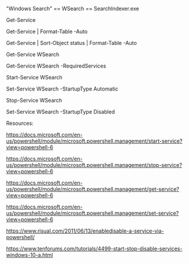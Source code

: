 "Windows Search" == WSearch == SearchIndexer.exe

Get-Service

Get-Service | Format-Table -Auto

Get-Service | Sort-Object status | Format-Table -Auto


Get-Service WSearch

Get-Service WSearch -RequiredServices

Start-Service WSearch

Set-Service WSearch -StartupType Automatic

Stop-Service WSearch

Set-Service WSearch -StartupType Disabled

Resources:

https://docs.microsoft.com/en-us/powershell/module/microsoft.powershell.management/start-service?view=powershell-6

https://docs.microsoft.com/en-us/powershell/module/microsoft.powershell.management/stop-service?view=powershell-6

https://docs.microsoft.com/en-us/powershell/module/microsoft.powershell.management/get-service?view=powershell-6

https://docs.microsoft.com/en-us/powershell/module/microsoft.powershell.management/set-service?view=powershell-6

https://www.risual.com/2011/06/13/enabledisable-a-service-via-powershell/

https://www.tenforums.com/tutorials/4499-start-stop-disable-services-windows-10-a.html
